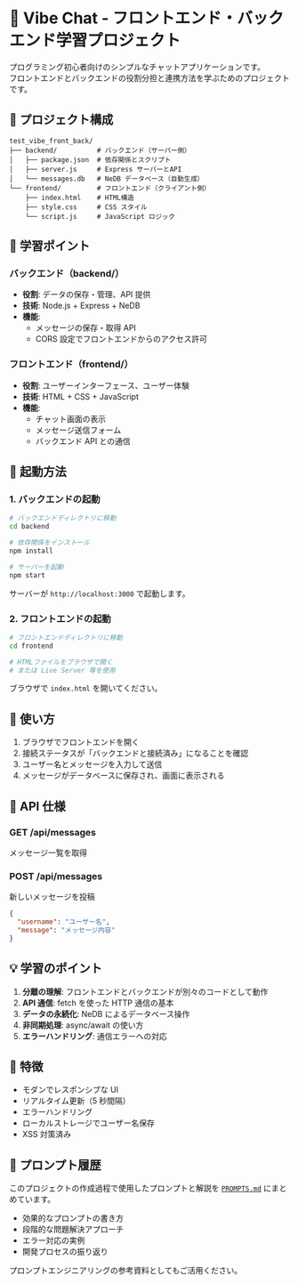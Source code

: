 # 🚀 Vibe Chat - フロントエンド・バックエンド学習プロジェクト

プログラミング初心者向けのシンプルなチャットアプリケーションです。  
フロントエンドとバックエンドの役割分担と連携方法を学ぶためのプロジェクトです。

## 📂 プロジェクト構成

```
test_vibe_front_back/
├── backend/          # バックエンド（サーバー側）
│   ├── package.json  # 依存関係とスクリプト
│   ├── server.js     # Express サーバーとAPI
│   └── messages.db   # NeDB データベース（自動生成）
└── frontend/         # フロントエンド（クライアント側）
    ├── index.html    # HTML構造
    ├── style.css     # CSS スタイル
    └── script.js     # JavaScript ロジック
```

## 🎯 学習ポイント

### バックエンド（backend/）

- **役割**: データの保存・管理、API 提供
- **技術**: Node.js + Express + NeDB
- **機能**:
  - メッセージの保存・取得 API
  - CORS 設定でフロントエンドからのアクセス許可

### フロントエンド（frontend/）

- **役割**: ユーザーインターフェース、ユーザー体験
- **技術**: HTML + CSS + JavaScript
- **機能**:
  - チャット画面の表示
  - メッセージ送信フォーム
  - バックエンド API との通信

## 🚀 起動方法

### 1. バックエンドの起動

```bash
# バックエンドディレクトリに移動
cd backend

# 依存関係をインストール
npm install

# サーバーを起動
npm start
```

サーバーが `http://localhost:3000` で起動します。

### 2. フロントエンドの起動

```bash
# フロントエンドディレクトリに移動
cd frontend

# HTMLファイルをブラウザで開く
# または Live Server 等を使用
```

ブラウザで `index.html` を開いてください。

## 📱 使い方

1. ブラウザでフロントエンドを開く
2. 接続ステータスが「バックエンドと接続済み」になることを確認
3. ユーザー名とメッセージを入力して送信
4. メッセージがデータベースに保存され、画面に表示される

## 🔧 API 仕様

### GET /api/messages

メッセージ一覧を取得

### POST /api/messages

新しいメッセージを投稿

```json
{
  "username": "ユーザー名",
  "message": "メッセージ内容"
}
```

## 💡 学習のポイント

1. **分離の理解**: フロントエンドとバックエンドが別々のコードとして動作
2. **API 通信**: fetch を使った HTTP 通信の基本
3. **データの永続化**: NeDB によるデータベース操作
4. **非同期処理**: async/await の使い方
5. **エラーハンドリング**: 通信エラーへの対応

## 🎨 特徴

- モダンでレスポンシブな UI
- リアルタイム更新（5 秒間隔）
- エラーハンドリング
- ローカルストレージでユーザー名保存
- XSS 対策済み

## 📝 プロンプト履歴

このプロジェクトの作成過程で使用したプロンプトと解説を [`PROMPTS.md`](./PROMPTS.md) にまとめています。

- 効果的なプロンプトの書き方
- 段階的な問題解決アプローチ
- エラー対応の実例
- 開発プロセスの振り返り

プロンプトエンジニアリングの参考資料としてもご活用ください。
